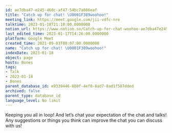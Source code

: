 ```yaml
---
id: ae7dba47-e245-460c-af47-54bc7a886eaf
title: "Catch up for chat! \U0001F389woohoo!"
meeting_link: https://meet.google.com/jii-vdfc-nre
talktime: 2023-01-18T21:10:00.0000000
notion_url: https://www.notion.so/Catch-up-for-chat-woohoo-ae7dba47e245460caf4754bc7a886eaf
last_edited_time: 2023-01-17T14:26:00.0000000
platform: Google Meet
created_time: 2021-09-03T00:07:00.0000000
name: "Catch up for chat! \U0001F389woohoo!"
indexDate: 2023-01-18
object: page
hosts: Bones
tags:
- Talk
- 2023-01-18
- Bones
parent_database_id: e9339446-880f-4ef0-8ad7-8ad1f507dded
archived: false
parent_type: database_id
language_level: No limit
---
```


Keeping you all in loop! And let’s chat your expectation of the chat and talks!
Any suggestions or things you think can improve the chat you can discuss with us!





